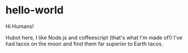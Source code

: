 # hello-world

Hi Humans!

Hubot here, I like Node.js and coffeescript (that's what I'm made of!)
I've had tacos on the moon and find them far superior to Earth tacos.
